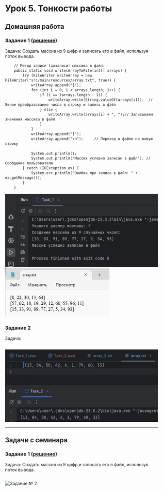 
# Урок 5. Тонкости работы


## Домашняя работа

### Задание 1 ([решение](https://github.com/olgashenkel/GeekBrains-technological_specialization/tree/main/01.%20Java%20Core/Seminar_05/seminar_05/src/main/java/seminar_05))

Задача: Создать массив из 9 цифр и записать его в файл, используя поток вывода.

```
    // Метод записи (дозаписи) массива в файл:
    public static void writesArrayToFile(int[] arrays) {
        try (FileWriter writeArray = new FileWriter("src/main/resources/array.txt", true)) {
            writeArray.append("[");
            for (int i = 0; i < arrays.length; i++) {
                if (i == (arrays.length - 1)) {
                    writeArray.write(String.valueOf(arrays[i]));  // Явное преобразование числа в строку и запись в файл
                } else {
                    writeArray.write(arrays[i] + ", ");// Записываем значения массива в файл
                }
            }
            writeArray.append("]");
            writeArray.append("\n");     // Переход в файле на новую строку

            System.out.println();
            System.out.println("Массив успешно записан в файл"); // Сообщение пользователю
        } catch (IOException ex) {
            System.err.println("Ошибка при записи в файл: " + ex.getMessage());
        }
    }
```
![Задание № 1](./image/task_1.2.jpg)
![Задание № 1](./image/task_1.1.jpg)



### Задание 2

Задача: 

```

```

![Задание № 2](./image/task_2.jpg)



---
## Задачи с семинара

### Задание 1 ([решение]())

Задача: Создать массив из 9 цифр и записать его в файл, используя поток вывода.


```

```


![Задание № 2](./image/task_1.jpg)
